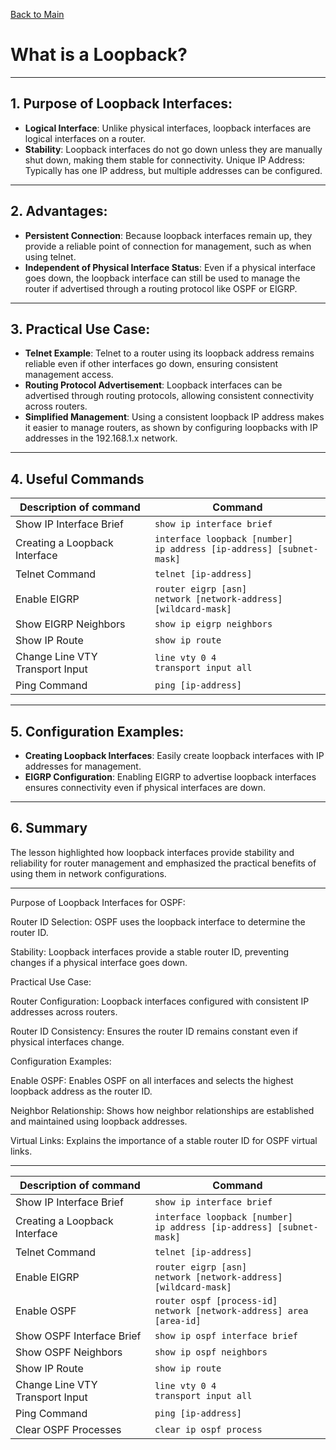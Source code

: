 <a name="top"></a>
[Back to Main](https://github.com/caxylive/Net_Projects/tree/main)

# What is a Loopback?

---

## 1. Purpose of Loopback Interfaces:
- **Logical Interface**: Unlike physical interfaces, loopback interfaces are logical interfaces on a router.
- **Stability**: Loopback interfaces do not go down unless they are manually shut down, making them stable for connectivity.
Unique IP Address: Typically has one IP address, but multiple addresses can be configured.

--- 

## 2. Advantages:
- **Persistent Connection**: Because loopback interfaces remain up, they provide a reliable point of connection for management, such as when using telnet.
- **Independent of Physical Interface Status**: Even if a physical interface goes down, the loopback interface can still be used to manage the router if advertised through a routing protocol like OSPF or EIGRP.

---

## 3. Practical Use Case:
- **Telnet Example**: Telnet to a router using its loopback address remains reliable even if other interfaces go down, ensuring consistent management access.
- **Routing Protocol Advertisement**: Loopback interfaces can be advertised through routing protocols, allowing consistent connectivity across routers.
- **Simplified Management**: Using a consistent loopback IP address makes it easier to manage routers, as shown by configuring loopbacks with IP addresses in the 192.168.1.x network.

---

## 4. Useful Commands

| Description of command              | Command                                |
|-------------------------------------|----------------------------------------|
| Show IP Interface Brief             | `show ip interface brief`              |
| Creating a Loopback Interface       | `interface loopback [number]` <br> `ip address [ip-address] [subnet-mask]` |
| Telnet Command                      | `telnet [ip-address]`                  |
| Enable EIGRP                        | `router eigrp [asn]` <br> `network [network-address] [wildcard-mask]` |
| Show EIGRP Neighbors                | `show ip eigrp neighbors`              |
| Show IP Route                       | `show ip route`                        |
| Change Line VTY Transport Input     | `line vty 0 4` <br> `transport input all` |
| Ping Command                        | `ping [ip-address]`                    |

---

## 5. Configuration Examples:
- **Creating Loopback Interfaces**: Easily create loopback interfaces with IP addresses for management.
- **EIGRP Configuration**: Enabling EIGRP to advertise loopback interfaces ensures connectivity even if physical interfaces are down.

---

## 6. Summary
The lesson highlighted how loopback interfaces provide stability and reliability for router management and emphasized the practical benefits of using them in network configurations.

---

Purpose of Loopback Interfaces for OSPF:

Router ID Selection: OSPF uses the loopback interface to determine the router ID.

Stability: Loopback interfaces provide a stable router ID, preventing changes if a physical interface goes down.

Practical Use Case:

Router Configuration: Loopback interfaces configured with consistent IP addresses across routers.

Router ID Consistency: Ensures the router ID remains constant even if physical interfaces change.

Configuration Examples:

Enable OSPF: Enables OSPF on all interfaces and selects the highest loopback address as the router ID.

Neighbor Relationship: Shows how neighbor relationships are established and maintained using loopback addresses.

Virtual Links: Explains the importance of a stable router ID for OSPF virtual links.

---

| Description of command              | Command                                |
|-------------------------------------|----------------------------------------|
| Show IP Interface Brief             | `show ip interface brief`              |
| Creating a Loopback Interface       | `interface loopback [number]` <br> `ip address [ip-address] [subnet-mask]` |
| Telnet Command                      | `telnet [ip-address]`                  |
| Enable EIGRP                        | `router eigrp [asn]` <br> `network [network-address] [wildcard-mask]` |
| Enable OSPF                         | `router ospf [process-id]` <br> `network [network-address] area [area-id]` |
| Show OSPF Interface Brief           | `show ip ospf interface brief`         |
| Show OSPF Neighbors                 | `show ip ospf neighbors`               |
| Show IP Route                       | `show ip route`                        |
| Change Line VTY Transport Input     | `line vty 0 4` <br> `transport input all` |
| Ping Command                        | `ping [ip-address]`                    |
| Clear OSPF Processes                | `clear ip ospf process`                |

